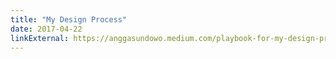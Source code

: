 ```yaml
---
title: "My Design Process"
date: 2017-04-22
linkExternal: https://anggasundowo.medium.com/playbook-for-my-design-process-a4626f2b385
---
```

